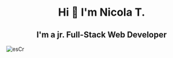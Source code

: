 <h1 style="text-align:center">
    Hi 👋 I'm Nicola T.
</h1>

<h2 style="text-align:center">
    I'm a jr. Full-Stack Web Developer
</h2>

![esCr](https://github.com/NicolaTeora/NicolaTeora/assets/144935713/c6543e80-e668-4a73-b532-16831a4ba8a3)

